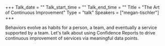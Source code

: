+++
Talk_date = ""
Talk_start_time = ""
Talk_end_time = ""
Title = "The Art of Continuous Improvement"
Type = "talk"
Speakers = ["megan-tischler"]
+++

Behaviors evolve as habits for a person, a team, and eventually a service supported by a team. Let's talk about using Confidence Reports to drive continuous improvement of services via meaningful data points.
